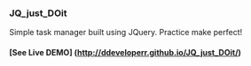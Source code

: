 ### JQ_just_DOit
Simple task manager built using JQuery. Practice make perfect!
#### [See Live DEMO] (http://ddeveloperr.github.io/JQ_just_DOit/)
